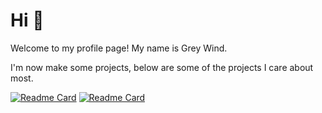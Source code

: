 # Hi 👋

Welcome to my profile page! My name is Grey Wind.

I'm now make some projects, below are some of the projects I care about most.

[![Readme Card](https://github-readme-stats.vercel.app/api/pin/?username=Grey-Wind&repo=CompressedGrassReborn-Forge)](https://github.com/Grey-Wind/CompressedGrassReborn-Forge)
[![Readme Card](https://github-readme-stats.vercel.app/api/pin/?username=Grey-Wind&repo=Novels)](https://github.com/Grey-Wind/Novels)
